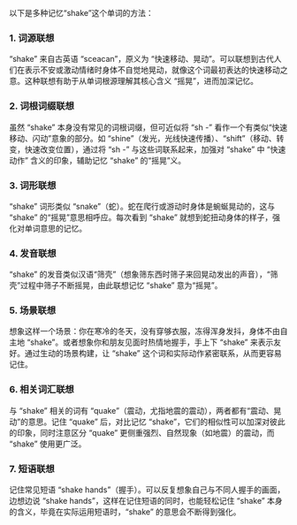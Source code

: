 以下是多种记忆“shake”这个单词的方法：

### 1. 词源联想
“shake” 来自古英语 “sceacan”，原义为 “快速移动、晃动”。可以联想到古代人们在表示不安或激动情绪时身体不自觉地晃动，就像这个词最初表达的快速移动之意。这种联想有助于从单词根源理解其核心含义 “摇晃”，进而加深记忆。

### 2. 词根词缀联想
虽然 “shake” 本身没有常见的词根词缀，但可近似将 “sh -” 看作一个有类似“快速移动、闪动”意象的部分。如 “shine”（发光，光线快速传播）、“shift”（移动、转变，快速改变位置），通过将 “sh -” 与这些词联系起来，加强对 “shake” 中 “快速动作” 含义的印象，辅助记忆 “shake” 的“摇晃”义。

### 3. 词形联想
“shake” 词形类似 “snake”（蛇）。蛇在爬行或游动时身体是蜿蜒晃动的，这与 “shake” 的“摇晃”意思相呼应。每次看到 “shake” 就想到蛇扭动身体的样子，强化对单词意思的记忆。

### 4. 发音联想
“shake” 的发音类似汉语“筛壳”（想象筛东西时筛子来回晃动发出的声音），“筛壳”过程中筛子不断摇晃，由此联想记忆 “shake” 意为“摇晃”。

### 5. 场景联想
想象这样一个场景：你在寒冷的冬天，没有穿够衣服，冻得浑身发抖，身体不由自主地 “shake”。或者想象你和朋友见面时热情地握手，手上下 “shake” 来表示友好。通过生动的场景构建，让 “shake” 这个词和实际动作紧密联系，从而更容易记住。

### 6. 相关词汇联想
与 “shake” 相关的词有 “quake”（震动，尤指地震的震动），两者都有“震动、晃动”的意思。记住 “quake” 后，对比记忆 “shake”，它们的相似性可以加深对彼此的印象，同时注意区分 “quake” 更侧重强烈、自然现象（如地震）的震动，而 “shake” 使用更广泛。

### 7. 短语联想
记住常见短语 “shake hands”（握手）。可以反复想象自己与不同人握手的画面，边想边说 “shake hands”，这样在记住短语的同时，也能轻松记住 “shake” 本身的含义，毕竟在实际运用短语时，“shake” 的意思会不断得到强化。 